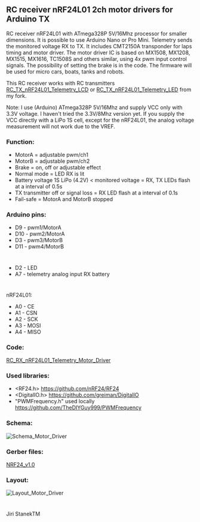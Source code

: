 ## RC receiver nRF24L01 2ch motor drivers for Arduino TX
RC receiver nRF24L01 with ATmega328P 5V/16Mhz processor for smaller dimensions.
It is possible to use Arduino Nano or Pro Mini.
Telemetry sends the monitored voltage RX to TX. 
It includes CMT2150A transponder for laps timing and motor driver.
The motor driver IC is based on MX1508, MX1208, MX1515, MX1616, TC1508S and others similar, using 4x pwm input control signals.
The possibility of setting the brake is in the code.
The firmware will be used for micro cars, boats, tanks and robots.

This RC receiver works with RC transmitters [RC_TX_nRF24L01_Telemetry_LCD](https://github.com/stanekTM/RC_TX_nRF24L01_Telemetry_LCD) or
[RC_TX_nRF24L01_Telemetry_LED](https://github.com/stanekTM/RC_TX_nRF24L01_Telemetry_LED) from my fork.

Note: I use (Arduino) ATmega328P 5V/16Mhz and supply VCC only with 3.3V voltage. 
I haven't tried the 3.3V/8Mhz version yet. 
If you supply the VCC directly with a LiPo 1S cell, except for the nRF24L01, the analog voltage measurement will not work due to the VREF.

### Function:
* MotorA = adjustable pwm/ch1
* MotorB = adjustable pwm/ch2
* Brake = on, off or adjustable effect 
* Normal mode = LED RX is lit
* Battery voltage 1S LiPo (4.2V) < monitored voltage = RX, TX LEDs flash at a interval of 0.5s
* TX transmitter off or signal loss = RX LED flash at a interval of 0.1s 
* Fail-safe = MotorA and MotorB stopped

### Arduino pins:
* D9  - pwm1/MotorA
* D10 - pwm2/MotorA
* D3  - pwm3/MotorB
* D11 - pwm4/MotorB
#
* D2  - LED
* A7  - telemetry analog input RX battery
#
nRF24L01:
* A0  - CE
* A1  - CSN
* A2  - SCK
* A3  - MOSI
* A4  - MISO

### Code:
[RC_RX_nRF24L01_Telemetry_Motor_Driver](https://github.com/stanekTM/RC_RX_nRF24L01_Telemetry_Motor_Driver_Servo/blob/master/RC_RX_nRF24L01_2ch_A1_Motor_Driver/RC_RX_nRF24L01_2ch_A1_Motor_Driver.ino)

### Used libraries:
* <RF24.h>                      https://github.com/nRF24/RF24 
* <DigitalIO.h>                 https://github.com/greiman/DigitalIO
* "PWMFrequency.h" used locally https://github.com/TheDIYGuy999/PWMFrequency

### Schema:
![Schema_Motor_Driver](https://raw.githubusercontent.com/stanekTM/RC_RX_nRF24L01_Telemetry_Motor_Driver_Servo/master/RC_RX_nRF24L01_2ch_A1_Motor_Driver/Schema_Motor_Driver.PNG)

### Gerber files: 
[NRF24_v1.0](https://github.com/stanekTM/RC_RX_nRF24L01_Telemetry_Motor_Driver_Servo/tree/master/RC_RX_nRF24L01_2ch_A1_Motor_Driver/gerber)

### Layout:
![Layout_Motor_Driver](https://raw.githubusercontent.com/stanekTM/RC_RX_nRF24L01_Telemetry_Motor_Driver_Servo/master/RC_RX_nRF24L01_2ch_A1_Motor_Driver/Layout_Motor_Driver.PNG)
#
Jiri StanekTM
